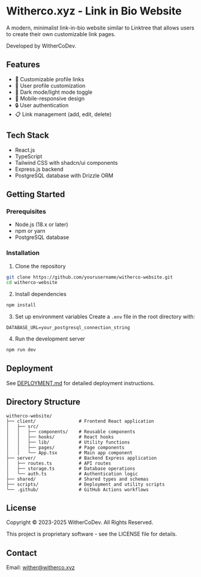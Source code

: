 # Witherco.xyz - Link in Bio Website

A modern, minimalist link-in-bio website similar to Linktree that allows users to create their own customizable link pages.

Developed by WitherCoDev.

## Features

- 🔗 Customizable profile links
- 👤 User profile customization
- 🌙 Dark mode/light mode toggle
- 📱 Mobile-responsive design
- 🔒 User authentication
- 📋 Link management (add, edit, delete)

## Tech Stack

- React.js
- TypeScript
- Tailwind CSS with shadcn/ui components
- Express.js backend
- PostgreSQL database with Drizzle ORM

## Getting Started

### Prerequisites

- Node.js (18.x or later)
- npm or yarn
- PostgreSQL database

### Installation

1. Clone the repository
```bash
git clone https://github.com/yourusername/witherco-website.git
cd witherco-website
```

2. Install dependencies
```bash
npm install
```

3. Set up environment variables
Create a `.env` file in the root directory with:
```
DATABASE_URL=your_postgresql_connection_string
```

4. Run the development server
```bash
npm run dev
```

## Deployment

See [DEPLOYMENT.md](DEPLOYMENT.md) for detailed deployment instructions.

## Directory Structure

```
witherco-website/
├── client/                # Frontend React application
│   ├── src/
│   │   ├── components/    # Reusable components
│   │   ├── hooks/         # React hooks
│   │   ├── lib/           # Utility functions
│   │   ├── pages/         # Page components
│   │   └── App.tsx        # Main app component
├── server/                # Backend Express application
│   ├── routes.ts          # API routes
│   ├── storage.ts         # Database operations
│   └── auth.ts            # Authentication logic
├── shared/                # Shared types and schemas
├── scripts/               # Deployment and utility scripts
└── .github/               # GitHub Actions workflows
```

## License

Copyright © 2023-2025 WitherCoDev. All Rights Reserved.

This project is proprietary software - see the LICENSE file for details.

## Contact

Email: wither@witherco.xyz